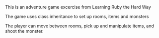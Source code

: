 This is an adventure game excercise from Learning Ruby the Hard Way

The game uses class inheritance to set up rooms, items and monsters

The player can move between rooms, pick up and manipulate items, and shoot the monster.




